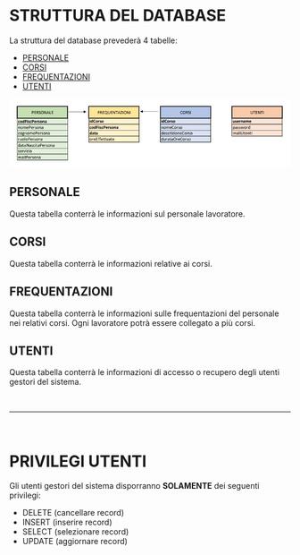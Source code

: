 # STRUTTURA DEL DATABASE

La struttura del database prevederà 4 tabelle:
* [PERSONALE](#PERSONALE)
* [CORSI](#CORSI)
* [FREQUENTAZIONI](#FREQUENTAZIONI)
* [UTENTI](#UTENTI)

![ ](https://github.com/Enrypase/AreaLab/blob/main/Immagini/Database/db.JPG)

## PERSONALE
Questa tabella conterrà le informazioni sul personale lavoratore.

## CORSI
Questa tabella conterrà le informazioni relative ai corsi.

## FREQUENTAZIONI
Questa tabella conterrà le informazioni sulle frequentazioni del personale nei relativi
corsi. Ogni lavoratore potrà essere collegato a più corsi.

## UTENTI
Questa tabella conterrà le informazioni di accesso o recupero degli utenti gestori
del sistema.

<br>
<hr>
<br>

# PRIVILEGI UTENTI
Gli utenti gestori del sistema disporranno **SOLAMENTE** dei seguenti privilegi:
* DELETE (cancellare record)
* INSERT (inserire record)
* SELECT (selezionare record)
* UPDATE (aggiornare record)

